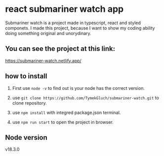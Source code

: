# react submariner watch app

Submariner watch is a project made in typescript, react and styled componets. I made this project, because I want to show my coding ability doing something original and unorydinary. 

## You can see the project at this link:

https://submariner-watch.netlify.app/

## how to install

1. First use `node -v` to find out is your node has the correct version.

2. use `git clone https://github.com/TymekGluch/submariner-watch.git` to clone repository.

3. use `npm install` with integred package.json terminal.

3. use `npm run start` to open the project in browser.

## Node version

v18.3.0
